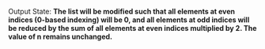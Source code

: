 Output State: **The list will be modified such that all elements at even indices (0-based indexing) will be 0, and all elements at odd indices will be reduced by the sum of all elements at even indices multiplied by 2. The value of n remains unchanged.**